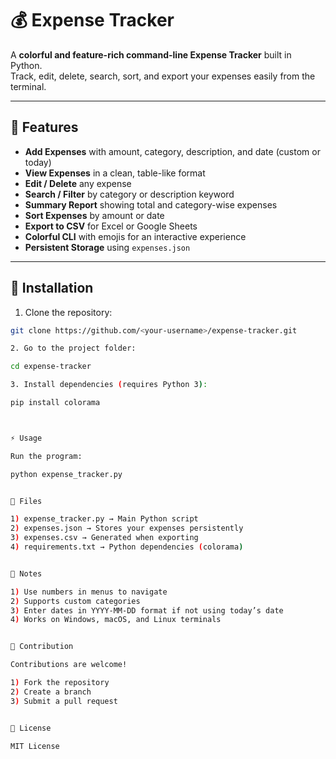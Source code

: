 # 💰 Expense Tracker

A **colorful and feature-rich command-line Expense Tracker** built in Python.  
Track, edit, delete, search, sort, and export your expenses easily from the terminal.

---

## 📝 Features

- **Add Expenses** with amount, category, description, and date (custom or today)  
- **View Expenses** in a clean, table-like format  
- **Edit / Delete** any expense  
- **Search / Filter** by category or description keyword  
- **Summary Report** showing total and category-wise expenses  
- **Sort Expenses** by amount or date  
- **Export to CSV** for Excel or Google Sheets  
- **Colorful CLI** with emojis for an interactive experience  
- **Persistent Storage** using `expenses.json`  

---

## 🚀 Installation

1. Clone the repository:

```bash
git clone https://github.com/<your-username>/expense-tracker.git

2. Go to the project folder:

cd expense-tracker

3. Install dependencies (requires Python 3):

pip install colorama



⚡ Usage

Run the program:

python expense_tracker.py


📂 Files

1) expense_tracker.py → Main Python script
2) expenses.json → Stores your expenses persistently
3) expenses.csv → Generated when exporting
4) requirements.txt → Python dependencies (colorama)


🎨 Notes

1) Use numbers in menus to navigate
2) Supports custom categories
3) Enter dates in YYYY-MM-DD format if not using today’s date
4) Works on Windows, macOS, and Linux terminals


🤝 Contribution

Contributions are welcome!

1) Fork the repository
2) Create a branch
3) Submit a pull request


📜 License

MIT License
